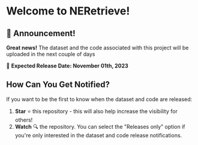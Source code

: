 # Welcome  to   NERetrieve!

## 📢 Announcement!

**Great news!** The dataset and the code associated with this project will be uploaded in the next couple of days

📆 **Expected Release Date: November 01th, 2023** 

## How Can You Get Notified?

If you want to be the first to know when the dataset and code are released:

1. **Star** ⭐ this repository - this will also help increase the visibility for others!
2. **Watch** 🔍 the repository. You can select the "Releases only" option if you're only interested in the dataset and code release notifications.
